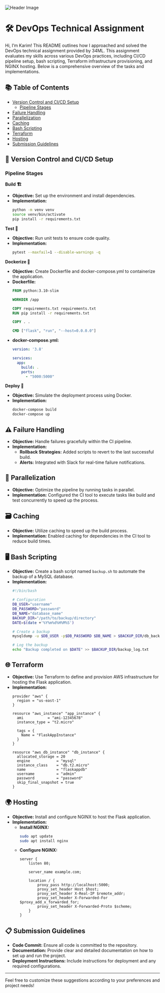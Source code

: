 ![Header Image](https://example.com/header-image.png)

# 🛠️ DevOps Technical Assignment

Hi, I’m Karim! This README outlines how I approached and solved the DevOps technical assignment provided by 34ML. This assignment evaluates my skills across various DevOps practices, including CI/CD pipeline setup, bash scripting, Terraform infrastructure provisioning, and NGINX hosting. Below is a comprehensive overview of the tasks and implementations.

## 📚 Table of Contents

- [Version Control and CI/CD Setup](#version-control-and-cicd-setup)
  - [Pipeline Stages](#pipeline-stages)
- [Failure Handling](#failure-handling)
- [Parallelization](#parallelization)
- [Caching](#caching)
- [Bash Scripting](#bash-scripting)
- [Terraform](#terraform)
- [Hosting](#hosting)
- [Submission Guidelines](#submission-guidelines)

## 🚀 Version Control and CI/CD Setup

### Pipeline Stages

**Build 🏗️**

- **Objective:** Set up the environment and install dependencies.
- **Implementation:**
    ```bash
    python -m venv venv
    source venv/bin/activate
    pip install -r requirements.txt
    ```

**Test 🧪**

- **Objective:** Run unit tests to ensure code quality.
- **Implementation:**
    ```bash
    pytest --maxfail=1 --disable-warnings -q
    ```

**Dockerize 🐳**

- **Objective:** Create Dockerfile and docker-compose.yml to containerize the application.
- **Dockerfile:**
    ```Dockerfile
    FROM python:3.10-slim

    WORKDIR /app

    COPY requirements.txt requirements.txt
    RUN pip install -r requirements.txt

    COPY . .

    CMD ["flask", "run", "--host=0.0.0.0"]
    ```
- **docker-compose.yml:**
    ```yaml
    version: '3.8'

    services:
      app:
        build: .
        ports:
          - "5000:5000"
    ```

**Deploy 🚀**

- **Objective:** Simulate the deployment process using Docker.
- **Implementation:**
    ```bash
    docker-compose build
    docker-compose up
    ```

## ⚠️ Failure Handling

- **Objective:** Handle failures gracefully within the CI pipeline.
- **Implementation:**
  - **Rollback Strategies:** Added scripts to revert to the last successful build.
  - **Alerts:** Integrated with Slack for real-time failure notifications.

## 🔄 Parallelization

- **Objective:** Optimize the pipeline by running tasks in parallel.
- **Implementation:** Configured the CI tool to execute tasks like build and test concurrently to speed up the process.

## 🗃️ Caching

- **Objective:** Utilize caching to speed up the build process.
- **Implementation:** Enabled caching for dependencies in the CI tool to reduce build times.

## 🖥️ Bash Scripting

- **Objective:** Create a bash script named `backup.sh` to automate the backup of a MySQL database.
- **Implementation:**
    ```bash
    #!/bin/bash

    # Configuration
    DB_USER="username"
    DB_PASSWORD="password"
    DB_NAME="database_name"
    BACKUP_DIR="/path/to/backup/directory"
    DATE=$(date +'%Y%m%d%H%M%S')

    # Create a backup
    mysqldump -u $DB_USER -p$DB_PASSWORD $DB_NAME > $BACKUP_DIR/db_backup_$DATE.sql

    # Log the backup
    echo "Backup completed on $DATE" >> $BACKUP_DIR/backup_log.txt
    ```

## 🌐 Terraform

- **Objective:** Use Terraform to define and provision AWS infrastructure for hosting the Flask application.
- **Implementation:**
    ```hcl
    provider "aws" {
      region = "us-east-1"
    }

    resource "aws_instance" "app_instance" {
      ami           = "ami-12345678"
      instance_type = "t2.micro"

      tags = {
        Name = "FlaskAppInstance"
      }
    }

    resource "aws_db_instance" "db_instance" {
      allocated_storage = 20
      engine            = "mysql"
      instance_class    = "db.t2.micro"
      name              = "flaskappdb"
      username          = "admin"
      password          = "password"
      skip_final_snapshot = true
    }
    ```

## 🌍 Hosting

- **Objective:** Install and configure NGINX to host the Flask application.
- **Implementation:**
    - **Install NGINX:**
      ```bash
      sudo apt update
      sudo apt install nginx
      ```
    - **Configure NGINX:**
      ```nginx
      server {
          listen 80;

          server_name example.com;

          location / {
              proxy_pass http://localhost:5000;
              proxy_set_header Host $host;
              proxy_set_header X-Real-IP $remote_addr;
              proxy_set_header X-Forwarded-For $proxy_add_x_forwarded_for;
              proxy_set_header X-Forwarded-Proto $scheme;
          }
      }
      ```

## 📋 Submission Guidelines

- **Code Commit:** Ensure all code is committed to the repository.
- **Documentation:** Provide clear and detailed documentation on how to set up and run the project.
- **Deployment Instructions:** Include instructions for deployment and any required configurations.

---

Feel free to customize these suggestions according to your preferences and project needs!
